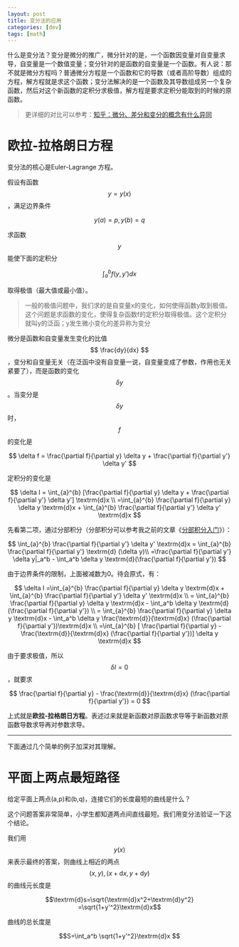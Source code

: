 ```yaml
---
layout: post
title: 变分法的应用
categories: [dev]
tags: [math]
---
```


什么是变分法？变分是微分的推广，微分针对的是，一个函数因变量对自变量求导，自变量是一个数值变量；变分针对的是函数的自变量是一个函数。有人说：那不就是微分方程吗？普通微分方程是一个函数和它的导数（或者高阶导数）组成的方程，解方程就是求这个函数；变分法解决的是一个函数及其导数组成另一个复杂函数，然后对这个新函数的定积分求极值，解方程是要求定积分能取到的时候的原函数。

> 更详细的对比可以参考：[知乎：微分、差分和变分的概念有什么异同](https://www.zhihu.com/question/30416914/answer/77472961)

# 欧拉-拉格朗日方程
变分法的核心是Euler-Lagrange 方程。

假设有函数
$$
y = y(x)
$$
，满足边界条件

$$
y(a)=p, y(b)=q
$$

求函数
$$y$$
能使下面的定积分

$$
\int_{a}^{b}f(y,y')dx
$$

取得极值（最大值或最小值）。

> 一般的极值问题中，我们求的是自变量x的变化，如何使得函数y取到极值。这个问题是求函数的变化，使得复杂函数f的定积分取得极值。这个定积分就叫y的泛函；y发生微小变化的差异称为变分

微分是函数和自变量发生变化的比值
$$
\frac{dy}{dx}
$$
，变分和自变量无关（在泛函中没有自变量一说，自变量变成了参数，作用也无关紧要了），而是函数的变化
$$
\delta y
$$
。当变分是
$$
\delta y
$$
时，
$$f$$
的变化是

$$
\delta f = \frac{\partial f}{\partial y} \delta y + \frac{\partial f}{\partial y'} \delta y'
$$

定积分的变化是

$$
\delta I = \int_{a}^{b} [\frac{\partial f}{\partial y} \delta y + \frac{\partial f}{\partial y'} \delta y'] \textrm{d}x \\
=\int_{a}^{b} \frac{\partial f}{\partial y} \delta y \textrm{d}x + \int_{a}^{b} \frac{\partial f}{\partial y'} \delta y' \textrm{d}x
$$

先看第二项，通过分部积分（分部积分可以参考我之前的文章《[分部积分入门](https://www.jianshu.com/p/225bbbc35621)》）：

$$
\int_{a}^{b} \frac{\partial f}{\partial y'} \delta y' \textrm{d}x = \int_{a}^{b} \frac{\partial f}{\partial y'} \textrm{d} (\delta y)\\
=\frac{\partial f}{\partial y'} \delta y|_a^b - \int_a^b  \delta y \textrm{d}(\frac{\partial f}{\partial y'})
$$

由于边界条件的限制，上面被减数为0。待会原式，有：

$$
\delta I 
=\int_{a}^{b} \frac{\partial f}{\partial y} \delta y \textrm{d}x + \int_{a}^{b} \frac{\partial f}{\partial y'} \delta y' \textrm{d}x \\
= \int_{a}^{b} \frac{\partial f}{\partial y} \delta y \textrm{d}x - \int_a^b  \delta y \textrm{d}(\frac{\partial f}{\partial y'}) \\
= \int_{a}^{b} \frac{\partial f}{\partial y} \delta y \textrm{d}x - \int_a^b  \delta y \frac{\textrm{d}}{\textrm{d}x} (\frac{\partial f}{\partial y'})\textrm{d}x \\
=\int_{a}^{b} [ \frac{\partial f}{\partial y} - \frac{\textrm{d}}{\textrm{d}x} (\frac{\partial f}{\partial y'})] \delta y \textrm{d}x
$$

由于要求极值，所以
$$
\delta I =0
$$
，就要求

$$
\frac{\partial f}{\partial y} - \frac{\textrm{d}}{\textrm{d}x} (\frac{\partial f}{\partial y'}) = 0
$$

上式就是**欧拉-拉格朗日方程**。表述过来就是新函数对原函数求导等于新函数对原函数导数求导再对参数求导。

---

下面通过几个简单的例子加深对其理解。

# 平面上两点最短路径

给定平面上两点(a,p)和(b,q)，连接它们的长度最短的曲线是什么？

这个问题答案非常简单，小学生都知道两点间直线最短。我们用变分法验证一下这个结论。

我们用
$$y(x)
$$
来表示最终的答案，则曲线上相近的两点
$$
(x,y),(x+\textrm{d}x, y+\textrm{d}y)
$$
的曲线元长度是

$$\textrm{d}s=\sqrt{\textrm{d}x^2+\textrm{d}y^2}
=\sqrt{1+y'^2}\textrm{d}x$$

曲线的总长度是

$$S=\int_a^b \sqrt{1+y'^2}\textrm{d}x $$